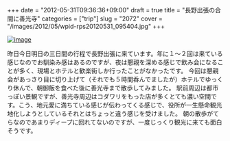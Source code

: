 +++
date = "2012-05-31T09:36:36+09:00"
draft = true
title = "長野出張の合間に善光寺"
categories = ["trip"]
slug = "2072"
cover = "/images/2012/05/wpid-rps20120531_095404.jpg"
+++

<a href="/images/2012/05/wpid-rps20120531_0954041.jpg"><img title="rps20120531_095404.jpg" class="alignnone" alt="image" src="/images/2012/05/wpid-rps20120531_095404.jpg" /></a> 



昨日今日明日の三日間の行程で長野出張に来ています。年に１～２回は来ている感じなのでお馴染み感はあるのですが、夜は懇親を深める感じで飲み会になることが多く、現場とホテルと歓楽街しか行ったことがなかったです。 今回は懇親会があっさり目に切り上げて（それでも５時間呑んでましたが）ホテルでゆっくり休んで、朝御飯を食べた後に善光寺まで散歩してみました。 駅前周辺は都市っぽい景観ですが、善光寺周辺はコダワリをもった店が多くとても濃い空間です。こう、地元愛に満ちている感じが伝わってくる感じで、役所が一生懸命観光地化しようとしているそれとはちょっと違う感じを受けました。 朝の散歩がてらなのであまりディープに回れてないのですが、一度じっくり観光に来ても面白そうです。

